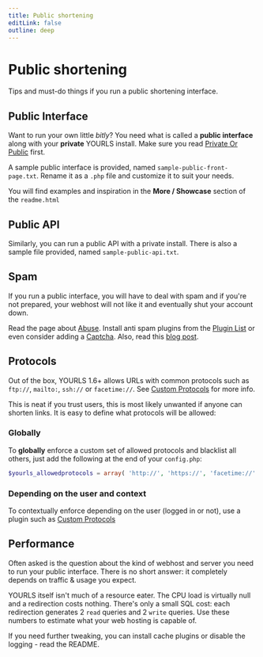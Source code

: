 ```yaml
---
title: Public shortening
editLink: false
outline: deep
---
```


# Public shortening

Tips and must-do things if you run a public shortening interface.

## Public Interface

Want to run your own little _bitly_? You need what is called a **public interface** along with your **private** YOURLS install. Make sure you read [Private Or Public](/guide/essentials/private-or-public) first.

A sample public interface is provided, named `sample-public-front-page.txt`. Rename it as a `.php` file and customize it to suit your needs.

You will find examples and inspiration in the **More / Showcase** section of the `readme.html`

## Public API

Similarly, you can run a public API with a private install. There is also a sample file provided, named `sample-public-api.txt`.

## Spam

If you run a public interface, you will have to deal with spam and if you're not prepared, your webhost will not like it and eventually shut your account down.

Read the page about [Abuse](/guide/troubleshooting/abuse). Install anti spam plugins from the [Plugin List](https://github.com/YOURLS/awesome-yourls) or even consider adding a [Captcha](https://blog.yourls.org/2015/05/integrating-the-new-google-recaptcha-with-yourls/). Also, read this [blog post](https://blog.yourls.org/2013/03/getting-spam-links-in-yourls-read-this/).

## Protocols

Out of the box, YOURLS 1.6+ allows URLs with common protocols such as `ftp://`, `mailto:`, `ssh://` or `facetime://`. See [Custom Protocols](/guide/advanced/custom-protocols) for more info.

This is neat if you trust users, this is most likely unwanted if anyone can shorten links. It is easy to define what protocols will be allowed:

### Globally

To **globally** enforce a custom set of allowed protocols and blacklist all others, just add the following at the end of your `config.php`:

```php
$yourls_allowedprotocols = array( 'http://', 'https://', 'facetime://' );
```

### Depending on the user and context

To contextually enforce depending on the user (logged in or not), use a plugin such as [Custom Protocols](https://github.com/YOURLS/custom-protocol)

## Performance

Often asked is the question about the kind of webhost and server you need to run your public interface. There is no short answer: it completely depends on traffic & usage you expect.

YOURLS itself isn't much of a resource eater. The CPU load is virtually null and a redirection costs nothing. There's only a small SQL cost: each redirection generates 2 `read` queries and 2 `write` queries. Use these numbers to estimate what your web hosting is capable of.

If you need further tweaking, you can install cache plugins or disable the logging - read the README.
